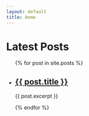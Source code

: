 ```yaml
---
layout: default
title: Home
---
```

<h1>Latest Posts</h1>

<ul>
	{% for post in site.posts %}
	<li>
		<h2><a href="{{ post.url }}">{{ post.title }}</a></h2>
		<p>{{ post.excerpt }}</p>
	</li>
	{% endfor %}
</ul>
